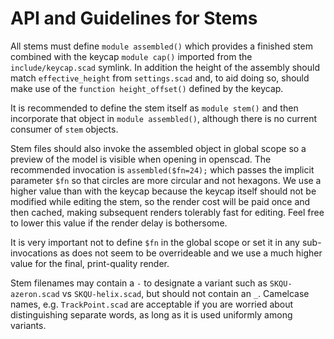# API and Guidelines for Stems

All stems must define `module assembled()` which provides a finished stem combined with the keycap `module cap()` imported from the `include/keycap.scad` symlink. In addition the height of the assembly should match `effective_height` from `settings.scad` and, to aid doing so, should make use of the `function height_offset()` defined by the keycap.

It is recommended to define the stem itself as `module stem()` and then incorporate that object in `module assembled()`, although there is no current consumer of `stem` objects.

Stem files should also invoke the assembled object in global scope so a preview of the model is visible when opening in openscad. The recommended invocation is `assembled($fn=24);` which passes the implicit parameter `$fn` so that circles are more circular and not hexagons. We use a higher value than with the keycap because the keycap itself should not be modified while editing the stem, so the render cost will be paid once and then cached, making subsequent renders tolerably fast for editing. Feel free to lower this value if the render delay is bothersome.

It is very important not to define `$fn` in the global scope or set it in any sub-invocations as does not seem to be overrideable and we use a much higher value for the final, print-quality render.

Stem filenames may contain a `-` to designate a variant such as `SKQU-azeron.scad` vs `SKQU-helix.scad`, but should not contain an `_`. Camelcase names, e.g. `TrackPoint.scad` are acceptable if you are worried about distinguishing separate words, as long as it is used uniformly among variants.
